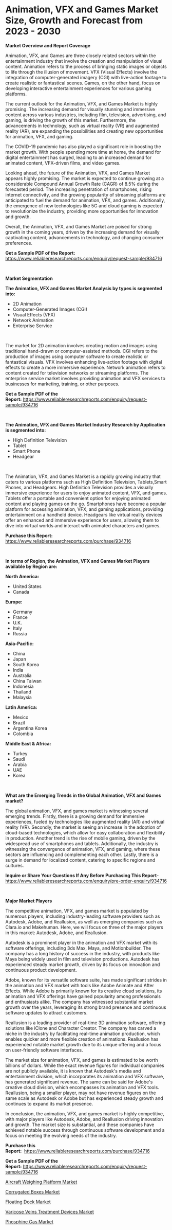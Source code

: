 <p><h1>Animation, VFX and Games Market Size, Growth and Forecast from 2023 - 2030</h1></p><p><strong>Market Overview and Report Coverage</strong></p>
<p><p>Animation, VFX, and Games are three closely related sectors within the entertainment industry that involve the creation and manipulation of visual content. Animation refers to the process of bringing static images or objects to life through the illusion of movement. VFX (Visual Effects) involve the integration of computer-generated imagery (CGI) with live-action footage to create realistic or fantastical scenes. Games, on the other hand, focus on developing interactive entertainment experiences for various gaming platforms.</p><p>The current outlook for the Animation, VFX, and Games Market is highly promising. The increasing demand for visually stunning and immersive content across various industries, including film, television, advertising, and gaming, is driving the growth of this market. Furthermore, the advancements in technology, such as virtual reality (VR) and augmented reality (AR), are expanding the possibilities and creating new opportunities for animation, VFX, and gaming.</p><p>The COVID-19 pandemic has also played a significant role in boosting the market growth. With people spending more time at home, the demand for digital entertainment has surged, leading to an increased demand for animated content, VFX-driven films, and video games.</p><p>Looking ahead, the future of the Animation, VFX, and Games Market appears highly promising. The market is expected to continue growing at a considerable Compound Annual Growth Rate (CAGR) of 8.5% during the forecasted period. The increasing penetration of smartphones, rising internet connectivity, and the growing popularity of streaming platforms are anticipated to fuel the demand for animation, VFX, and games. Additionally, the emergence of new technologies like 5G and cloud gaming is expected to revolutionize the industry, providing more opportunities for innovation and growth.</p><p>Overall, the Animation, VFX, and Games Market are poised for strong growth in the coming years, driven by the increasing demand for visually captivating content, advancements in technology, and changing consumer preferences.</p></p>
<p><strong>Get a Sample PDF of the Report:</strong> <a href="https://www.reliableresearchreports.com/enquiry/request-sample/934716">https://www.reliableresearchreports.com/enquiry/request-sample/934716</a></p>
<p>&nbsp;</p>
<p><strong>Market Segmentation</strong></p>
<p><strong>The Animation, VFX and Games Market Analysis by types is segmented into:</strong></p>
<p><ul><li>2D Animation</li><li>Computer-Generated Images (CGI)</li><li>Visual Effects (VFX)</li><li>Network Animation</li><li>Enterprise Service</li></ul></p>
<p>&nbsp;</p>
<p><p>The market for 2D animation involves creating motion and images using traditional hand-drawn or computer-assisted methods. CGI refers to the production of images using computer software to create realistic or fantastical visuals. VFX involves enhancing live-action footage with digital effects to create a more immersive experience. Network animation refers to content created for television networks or streaming platforms. The enterprise service market involves providing animation and VFX services to businesses for marketing, training, or other purposes.</p></p>
<p><strong>Get a Sample PDF of the Report:</strong>&nbsp;<a href="https://www.reliableresearchreports.com/enquiry/request-sample/934716">https://www.reliableresearchreports.com/enquiry/request-sample/934716</a></p>
<p>&nbsp;</p>
<p><strong>The Animation, VFX and Games Market Industry Research by Application is segmented into:</strong></p>
<p><ul><li>High Definition Television</li><li>Tablet</li><li>Smart Phone</li><li>Headgear</li></ul></p>
<p>&nbsp;</p>
<p><p>The Animation, VFX, and Games Market is a rapidly growing industry that caters to various platforms such as High Definition Television, Tablets,Smart Phones, and Headgears. High Definition Television provides a visually immersive experience for users to enjoy animated content, VFX, and games. Tablets offer a portable and convenient option for enjoying animated content and playing games on the go. Smartphones have become a popular platform for accessing animation, VFX, and gaming applications, providing entertainment on a handheld device. Headgears like virtual reality devices offer an enhanced and immersive experience for users, allowing them to dive into virtual worlds and interact with animated characters and games.</p></p>
<p><strong>Purchase this Report:</strong>&nbsp; <a href="https://www.reliableresearchreports.com/purchase/934716">https://www.reliableresearchreports.com/purchase/934716</a></p>
<p>&nbsp;</p>
<p><strong>In terms of Region, the Animation, VFX and Games Market Players available by Region are:</strong></p>
<p>
    <p> <strong> North America: </strong>
        <ul>
            <li>United States</li>
            <li>Canada</li>
        </ul>
        </p> 
    <p> <strong> Europe: </strong>
        <ul>
            <li>Germany</li>
            <li>France</li>
            <li>U.K.</li>
            <li>Italy</li>
            <li>Russia</li>
        </ul>
        </p> 
    <p> <strong> Asia-Pacific: </strong>
        <ul>
            <li>China</li>
            <li>Japan</li>
            <li>South Korea</li>
            <li>India</li>
            <li>Australia</li>
            <li>China Taiwan</li>
            <li>Indonesia</li>
            <li>Thailand</li>
            <li>Malaysia</li>
        </ul>
        </p> 
    <p> <strong> Latin America: </strong>
        <ul>
            <li>Mexico</li>
            <li>Brazil</li>
            <li>Argentina Korea</li>
            <li>Colombia</li>
        </ul>
        </p> 
    <p> <strong> Middle East & Africa: </strong>
        <ul>
            <li>Turkey</li>
            <li>Saudi</li>
            <li>Arabia</li>
            <li>UAE</li>
            <li>Korea</li>
        </ul>
    </p>
    </p>
<p>&nbsp;</p>
<p><strong>What are the Emerging Trends in the Global Animation, VFX and Games market?</strong></p>
<p><p>The global animation, VFX, and games market is witnessing several emerging trends. Firstly, there is a growing demand for immersive experiences, fueled by technologies like augmented reality (AR) and virtual reality (VR). Secondly, the market is seeing an increase in the adoption of cloud-based technologies, which allow for easy collaboration and flexibility in production. Another trend is the rise of mobile gaming, driven by the widespread use of smartphones and tablets. Additionally, the industry is witnessing the convergence of animation, VFX, and gaming, where these sectors are influencing and complementing each other. Lastly, there is a surge in demand for localized content, catering to specific regions and cultures.</p></p>
<p><strong>Inquire or Share Your Questions If Any Before Purchasing This Report</strong>- <a href="https://www.reliableresearchreports.com/enquiry/pre-order-enquiry/934716">https://www.reliableresearchreports.com/enquiry/pre-order-enquiry/934716</a></p>
<p>&nbsp;</p>
<p><strong>Major Market Players</strong></p>
<p><p>The competitive animation, VFX, and games market is populated by numerous players, including industry-leading software providers such as Autodesk, Adobe, and Reallusion, as well as emerging companies such as Clara.io and Makehuman. Here, we will focus on three of the major players in this market: Autodesk, Adobe, and Reallusion.</p><p>Autodesk is a prominent player in the animation and VFX market with its software offerings, including 3ds Max, Maya, and Motionbuilder. The company has a long history of success in the industry, with products like Maya being widely used in film and television productions. Autodesk has experienced steady market growth, driven by its focus on innovation and continuous product development.</p><p>Adobe, known for its versatile software suite, has made significant strides in the animation and VFX market with tools like Adobe Animate and After Effects. While Adobe is primarily known for its creative cloud solutions, its animation and VFX offerings have gained popularity among professionals and enthusiasts alike. The company has witnessed substantial market growth over the years, leveraging its strong brand presence and continuous software updates to attract customers.</p><p>Reallusion is a leading provider of real-time 3D animation software, offering solutions like iClone and Character Creator. The company has carved a niche in the industry by facilitating real-time animation production, which enables quicker and more flexible creation of animations. Reallusion has experienced notable market growth due to its unique offering and a focus on user-friendly software interfaces.</p><p>The market size for animation, VFX, and games is estimated to be worth billions of dollars. While the exact revenue figures for individual companies are not publicly available, it is known that Autodesk's media and entertainment division, which incorporates its animation and VFX software, has generated significant revenue. The same can be said for Adobe's creative cloud division, which encompasses its animation and VFX tools. Reallusion, being a smaller player, may not have revenue figures on the same scale as Autodesk or Adobe but has experienced steady growth and continues to expand its market presence.</p><p>In conclusion, the animation, VFX, and games market is highly competitive, with major players like Autodesk, Adobe, and Reallusion driving innovation and growth. The market size is substantial, and these companies have achieved notable success through continuous software development and a focus on meeting the evolving needs of the industry.</p></p>
<p><strong>Purchase this Report:</strong>&nbsp;&nbsp;<a href="https://www.reliableresearchreports.com/purchase/934716">https://www.reliableresearchreports.com/purchase/934716</a></p>
<p></p>
<p><strong>Get a Sample PDF of the Report:</strong>&nbsp;<a href="https://www.reliableresearchreports.com/enquiry/request-sample/934716">https://www.reliableresearchreports.com/enquiry/request-sample/934716</a></p>
<p><p><a href="https://jasicamsspace.quora.com/Aircraft-Weighing-Platform-Market-Research-Report-Unlocks-Analysis-on-the-Market-Financial-Status-Market-Size-and-Mark">Aircraft Weighing Platform Market</a></p><p><a href="https://www.reportprime.com/corrugated-boxes-r2917">Corrugated Boxes Market</a></p><p><a href="https://www.reportprime.com/floating-dock-r7119">Floating Dock Market</a></p><p><a href="https://issuu.com/reportprime-2/docs/varicose-veins-treatment-devices-market-size-2030.?fr=xKAE9_zU1NQ">Varicose Veins Treatment Devices Market</a></p><p><a href="https://medium.com/@josueherzog/phosphine-gas-market-size-growth-forecast-2023-2030-9796ed6eb99f">Phosphine Gas Market</a></p></p>
